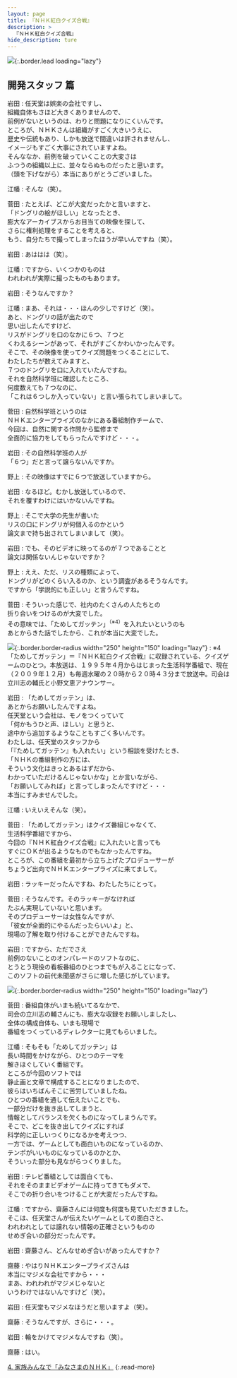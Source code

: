 ```yaml
---
layout: page
title: 『ＮＨＫ紅白クイズ合戦』
description: >
  『ＮＨＫ紅白クイズ合戦』
hide_description: ture
---
```


![](/others/interviews/jp/wii/rqij/vol2/img/mainvisual3.jpg){:.border.lead loading="lazy"}

## 開発スタッフ 篇

岩田
: 任天堂は娯楽の会社ですし、<br>組織自体もさほど大きくありませんので、<br>前例がないというのは、わりと問題になりにくいんです。<br>ところが、ＮＨＫさんは組織がすごく大きいうえに、<br>歴史や伝統もあり、しかも放送で間違いは許されませんし、<br>イメージもすごく大事にされていますよね。<br>そんななか、前例を破っていくことの大変さは<br>ふつうの組織以上に、並々ならぬものだったと思います。<br>（頭を下げながら）本当にありがとうございました。

江幡
: そんな（笑）。

菅田
: たとえば、どこが大変だったかと言いますと、<br>「ドングリの絵がほしい」となったとき、<br>膨大なアーカイブスからお目当ての映像を探して、<br>さらに権利処理をすることを考えると、<br>もう、自分たちで撮ってしまったほうが早いんですね（笑）。

岩田
: あははは（笑）。

江幡
: ですから、いくつかのものは<br>われわれが実際に撮ったものもあります。

岩田
: そうなんですか？

江幡
: まあ、それは・・・ほんの少しですけど（笑）。<br>あと、ドングリの話が出たので<br>思い出したんですけど、<br>リスがドングリを口のなかに６つ、７つと<br>くわえるシーンがあって、それがすごくかわいかったんです。<br>そこで、その映像を使ってクイズ問題をつくることにして、<br>わたしたちが数えてみますと、<br>７つのドングリを口に入れていたんですね。<br>それを自然科学班に確認したところ、<br>何度数えても７つなのに、<br>「これは６つしか入っていない」と言い張られてしまいまして。

菅田
: 自然科学班というのは<br>ＮＨＫエンタープライズのなかにある番組制作チームで、<br>今回は、自然に関する作問から監修まで<br>全面的に協力をしてもらったんですけど・・・。

岩田
: その自然科学班の人が<br>「６つ」だと言って譲らないんですか。

野上
: その映像はすでに６つで放送していますから。

岩田
: なるほど。むかし放送しているので、<br>それを覆すわけにはいかないんですね。

野上
: そこで大学の先生が書いた<br>リスの口にドングリが何個入るのかという<br>論文まで持ち出されてしまいまして（笑）。

岩田
: でも、そのビデオに映ってるのが７つであることと<br>論文は関係ないんじゃないですか？

野上
: ええ、ただ、リスの種類によって、<br>ドングリがどのくらい入るのか、という調査があるそうなんです。<br>ですから「学説的にも正しい」と言うんですね。

菅田
: そういった感じで、社内のたくさんの人たちとの<br>折り合いをつけるのが大変でした。<br>その意味では、「ためしてガッテン」<sup>（※4）</sup>を入れたいというのも<br>あとからきた話でしたから、これが本当に大変でした。

![](/others/interviews/jp/wii/rqij/vol2/img/photo8.jpg){:.border.border-radius width="250" height="150" loading="lazy"}
: ※4「ためしてガッテン」＝『ＮＨＫ紅白クイズ合戦』に収録されている、クイズゲームのひとつ。本放送は、１９９５年４月からはじまった生活科学番組で、現在（２００９年１２月）も毎週水曜の２０時から２０時４３分まで放送中。司会は立川志の輔氏と小野文恵アナウンサー。

岩田
: 「ためしてガッテン」は、<br>あとからお願いしたんですよね。<br>任天堂という会社は、モノをつくっていて<br>「何かもうひと声、ほしい」と思うと、<br>途中から追加するようなこともすごく多いんです。<br>わたしは、任天堂のスタッフから<br>「『ためしてガッテン』も入れたい」という相談を受けたとき、<br>「ＮＨＫの番組制作の方には、<br>そういう文化はきっとあるはずだから、<br>わかっていただけるんじゃないかな」とか言いながら、<br>「お願いしてみれば」と言ってしまったんですけど・・・<br>本当にすみませんでした。

江幡
: いえいえそんな（笑）。

菅田
: 「ためしてガッテン」はクイズ番組じゃなくて、<br>生活科学番組ですから、<br>今回の『ＮＨＫ紅白クイズ合戦』に入れたいと言っても<br>すぐにＯＫが出るようなものでもなかったんですね。<br>ところが、この番組を最初から立ち上げたプロデューサーが<br>ちょうど出向でＮＨＫエンタープライズに来てまして。

岩田
: ラッキーだったんですね、わたしたちにとって。

菅田
: そうなんです。そのラッキーがなければ<br>たぶん実現していないと思います。<br>そのプロデューサーは女性なんですが、<br>「彼女が全面的にやるんだったらいいよ」と、<br>現場の了解を取り付けることができたんですね。

岩田
: ですから、ただでさえ<br>前例のないことのオンパレードのソフトなのに、<br>とうとう現役の看板番組のひとつまでもが入ることになって、<br>このソフトの前代未聞感がさらに増した感じがしています。

![](/others/interviews/jp/wii/rqij/vol2/img/photo9.jpg){:.border.border-radius width="250" height="150" loading="lazy"}

菅田
: 番組自体がいまも続いてるなかで、<br>司会の立川志の輔さんにも、膨大な収録をお願いしましたし、<br>全体の構成自体も、いまも現場で<br>番組をつくっているディレクターに見てもらいました。

江幡
: そもそも「ためしてガッテン」は<br>長い時間をかけながら、ひとつのテーマを<br>解きほぐしていく番組です。<br>ところが今回のソフトでは<br>静止画と文章で構成することになりましたので、<br>彼らはいちばんそこに苦労していましたね。<br>ひとつの番組を通して伝えたいことでも、<br>一部分だけを抜き出してしまうと、<br>情報としてバランスを欠くものになってしまうんです。<br>そこで、どこを抜き出してクイズにすれば<br>科学的に正しいつくりになるかを考えつつ、<br>一方では、ゲームとしても面白いものになっているのか、<br>テンポがいいものになっているのかとか、<br>そういった部分も見ながらつくりました。

岩田
: テレビ番組としては面白くても、<br>それをそのままビデオゲームに持ってきてもダメで、<br>そこでの折り合いをつけることが大変だったんですね。

江幡
: ですから、齋藤さんには何度も何度も見ていただきました。<br>そこは、任天堂さんが伝えたいゲームとしての面白さと、<br>われわれとしては譲れない情報の正確さというものの<br>せめぎ合いの部分だったんです。

岩田
: 齋藤さん、どんなせめぎ合いがあったんですか？

齋藤
: やはりＮＨＫエンタープライズさんは<br>本当にマジメな会社ですから・・・<br>まあ、われわれがマジメじゃないと<br>いうわけではないんですけど（笑）。

岩田
: 任天堂もマジメなほうだと思いますよ（笑）。

齋藤
: そうなんですが、さらに・・・。

岩田
: 輪をかけてマジメなんですね（笑）。

齋藤
: はい。

[4. 家族みんなで「みなさまのＮＨＫ」](4.md)
{:.read-more}

